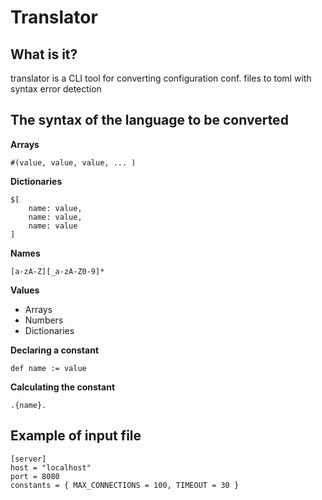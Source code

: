 # Translator

## What is it?
translator is a CLI tool for converting configuration conf. files to toml with syntax error detection


## The syntax of the language to be converted
**Arrays**
```
#(value, value, value, ... ) 
```

**Dictionaries**
```
$[
    name: value,
    name: value,
    name: value
]
```

**Names**
```
[a-zA-Z][_a-zA-Z0-9]*
```

**Values**
- Arrays
- Numbers
- Dictionaries

**Declaring a constant**

```
def name := value
```

**Calculating the constant**

```
.{name}.
```

## Example of input file

```
[server]
host = "localhost"  
port = 8080
constants = { MAX_CONNECTIONS = 100, TIMEOUT = 30 }

```
